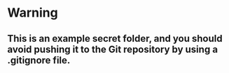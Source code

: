 # Warning 
 ## This is an example secret folder, and you should avoid pushing it to the Git repository by using a .gitignore file.